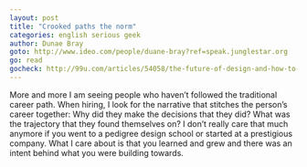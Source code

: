 ```yaml
---
layout: post
title: "Crooked paths the norm"
categories: english serious geek
author: Dunae Bray
goto: http://www.ideo.com/people/duane-bray?ref=speak.junglestar.org
go: read
gocheck: http://99u.com/articles/54058/the-future-of-design-and-how-to-prepare-for-it?ref=speak.junglestar.org
---
```

More and more I am seeing people who haven’t followed the traditional career path. When hiring, I look for the narrative that stitches the person’s career together: Why did they make the decisions that they did? What was the trajectory that they found themselves on? I don’t really care that much anymore if you went to a pedigree design school or started at a prestigious company. What I care about is that you learned and grew and there was an intent behind what you were building towards.
